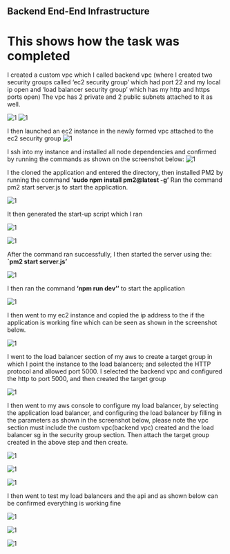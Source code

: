 ## Backend End-End Infrastructure
# This shows how the task was completed

I created a custom vpc which I called backend vpc (where I created two security groups called ‘ec2 security group’ which had port 22 and my local ip open and ‘load balancer security group’ which has my http and https ports open) The vpc has 2 private and 2 public subnets attached to it as well. 

![1](https://github.com/Sholly45/TechChak-Projects/blob/b68d203cdb85873915e0a6e0c85ac41cda9a547b/Task-5/images/1.png)
![1](https://github.com/Sholly45/TechChak-Projects/blob/b68d203cdb85873915e0a6e0c85ac41cda9a547b/Task-5/images/2.png)

I then launched an ec2 instance in the newly formed vpc attached to the ec2 security group
![1](https://github.com/Sholly45/TechChak-Projects/blob/b68d203cdb85873915e0a6e0c85ac41cda9a547b/Task-5/images/3.png)

I ssh into my instance and installed all node dependencies and confirmed by running the commands as shown on the screenshot below: 
![1](https://github.com/Sholly45/TechChak-Projects/blob/b68d203cdb85873915e0a6e0c85ac41cda9a547b/Task-5/images/4.png)

I the cloned the application and entered the directory, then installed PM2 by running the command **‘sudo npm install pm2@latest -g’** Ran the command pm2 start server.js to start the application.

![1](https://github.com/Sholly45/TechChak-Projects/blob/b68d203cdb85873915e0a6e0c85ac41cda9a547b/Task-5/images/5.png)


It then generated the start-up script which I ran 

![1](https://github.com/Sholly45/TechChak-Projects/blob/b68d203cdb85873915e0a6e0c85ac41cda9a547b/Task-5/images/6.png)

![1](https://github.com/Sholly45/TechChak-Projects/blob/b68d203cdb85873915e0a6e0c85ac41cda9a547b/Task-5/images/7.png)

After the command ran successfully, I then started the server using the: **`pm2 start server.js’**

![1](https://github.com/Sholly45/TechChak-Projects/blob/b68d203cdb85873915e0a6e0c85ac41cda9a547b/Task-5/images/8.png)

 I then ran the command **‘npm run dev’’** to start the application

 ![1](https://github.com/Sholly45/TechChak-Projects/blob/b68d203cdb85873915e0a6e0c85ac41cda9a547b/Task-5/images/9.png)

 I then went to my ec2 instance and copied the ip address to the if the application is working fine which can be seen as shown in the screenshot below.

 ![1](https://github.com/Sholly45/TechChak-Projects/blob/b68d203cdb85873915e0a6e0c85ac41cda9a547b/Task-5/images/10.png)

 I went to the load balancer section of my aws to create a target group in which I point the instance to the load balancers; and selected the HTTP protocol and allowed port 5000. I selected the backend vpc and configured the http to port 5000, and then created the target group

 ![1](https://github.com/Sholly45/TechChak-Projects/blob/b68d203cdb85873915e0a6e0c85ac41cda9a547b/Task-5/images/12.png)

 I then went to my aws console to configure my load balancer, by selecting the application load balancer, and configuring the load balancer by filling in the parameters as shown in the screenshot below, please note the vpc section must include the custom vpc(backend vpc) created and the load balancer sg in the security group section. Then attach the target group created in the above step and then create.

![1](https://github.com/Sholly45/TechChak-Projects/blob/b68d203cdb85873915e0a6e0c85ac41cda9a547b/Task-5/images/13.png)

![1](https://github.com/Sholly45/TechChak-Projects/blob/b68d203cdb85873915e0a6e0c85ac41cda9a547b/Task-5/images/14.png)

![1](https://github.com/Sholly45/TechChak-Projects/blob/b68d203cdb85873915e0a6e0c85ac41cda9a547b/Task-5/images/16.png)


I then went to test my load balancers and the api and as shown below can be confirmed everything is working fine

![1](https://github.com/Sholly45/TechChak-Projects/blob/b68d203cdb85873915e0a6e0c85ac41cda9a547b/Task-5/images/17.png)

![1](https://github.com/Sholly45/TechChak-Projects/blob/b68d203cdb85873915e0a6e0c85ac41cda9a547b/Task-5/images/18.png)

![1](https://github.com/Sholly45/TechChak-Projects/blob/b68d203cdb85873915e0a6e0c85ac41cda9a547b/Task-5/images/19.png)

 

 




